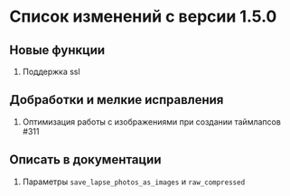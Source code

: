 # Список изменений с версии 1.5.0

## Новые функции
1. Поддержка ssl

## Добработки и мелкие исправления
1. Оптимизация работы с изображениями при создании таймлапсов #311

## Описать в документации
1. Параметры `save_lapse_photos_as_images` и `raw_compressed`